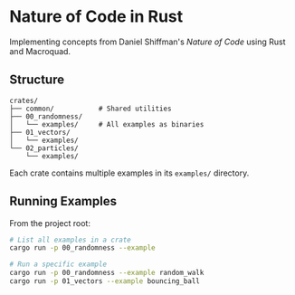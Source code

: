 # Nature of Code in Rust

Implementing concepts from Daniel Shiffman's _Nature of Code_ using Rust and Macroquad.

## Structure

```
crates/
├── common/           # Shared utilities
├── 00_randomness/
│   └── examples/     # All examples as binaries
├── 01_vectors/
│   └── examples/
└── 02_particles/
    └── examples/
```

Each crate contains multiple examples in its `examples/` directory.

## Running Examples

From the project root:

```bash
# List all examples in a crate
cargo run -p 00_randomness --example

# Run a specific example
cargo run -p 00_randomness --example random_walk
cargo run -p 01_vectors --example bouncing_ball
```
